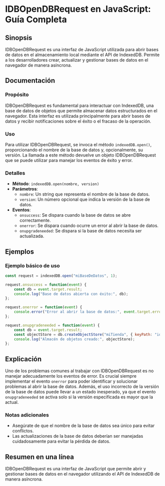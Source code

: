 <!--
Meta Description: # IDBOpenDBRequest en JavaScript: Guía Completa ## Sinopsis IDBOpenDBRequest es una interfaz de JavaScript utilizada para abrir bases de datos en el a...
Meta Keywords: datos, base, para, que, idbopendbrequest
-->

# IDBOpenDBRequest en JavaScript: Guía Completa

## Sinopsis
IDBOpenDBRequest es una interfaz de JavaScript utilizada para abrir bases de datos en el almacenamiento local mediante el API de IndexedDB. Permite a los desarrolladores crear, actualizar y gestionar bases de datos en el navegador de manera asíncrona.

## Documentación
### Propósito
IDBOpenDBRequest es fundamental para interactuar con IndexedDB, una base de datos de objetos que permite almacenar datos estructurados en el navegador. Esta interfaz es utilizada principalmente para abrir bases de datos y recibir notificaciones sobre el éxito o el fracaso de la operación.

### Uso
Para utilizar IDBOpenDBRequest, se invoca el método `indexedDB.open()`, proporcionando el nombre de la base de datos y, opcionalmente, su versión. La llamada a este método devuelve un objeto IDBOpenDBRequest que se puede utilizar para manejar los eventos de éxito y error.

### Detalles
- **Método**: `indexedDB.open(nombre, version)`
- **Parámetros**:
  - `nombre`: Un string que representa el nombre de la base de datos.
  - `version`: Un número opcional que indica la versión de la base de datos.
- **Eventos**:
  - `onsuccess`: Se dispara cuando la base de datos se abre correctamente.
  - `onerror`: Se dispara cuando ocurre un error al abrir la base de datos.
  - `onupgradeneeded`: Se dispara si la base de datos necesita ser actualizada.

## Ejemplos
### Ejemplo básico de uso
```javascript
const request = indexedDB.open("miBaseDeDatos", 1);

request.onsuccess = function(event) {
    const db = event.target.result;
    console.log("Base de datos abierta con éxito:", db);
};

request.onerror = function(event) {
    console.error("Error al abrir la base de datos:", event.target.error);
};

request.onupgradeneeded = function(event) {
    const db = event.target.result;
    const objectStore = db.createObjectStore("miTienda", { keyPath: "id" });
    console.log("Almacén de objetos creado:", objectStore);
};
```

## Explicación
Uno de los problemas comunes al trabajar con IDBOpenDBRequest es no manejar adecuadamente los eventos de error. Es crucial siempre implementar el evento `onerror` para poder identificar y solucionar problemas al abrir la base de datos. Además, el uso incorrecto de la versión de la base de datos puede llevar a un estado inesperado, ya que el evento `onupgradeneeded` se activa solo si la versión especificada es mayor que la actual.

### Notas adicionales
- Asegúrate de que el nombre de la base de datos sea único para evitar conflictos.
- Las actualizaciones de la base de datos deberían ser manejadas cuidadosamente para evitar la pérdida de datos.

## Resumen en una línea
IDBOpenDBRequest es una interfaz de JavaScript que permite abrir y gestionar bases de datos en el navegador utilizando el API de IndexedDB de manera asíncrona.